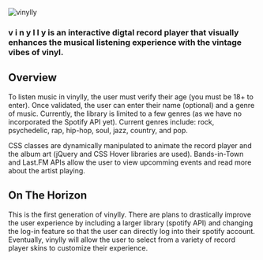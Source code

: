 ![vinylly](/assets/images/vinylly.png)

###  v i n y l l y  is an interactive digtal record player that visually enhances the musical listening experience with the vintage vibes of vinyl.

##  Overview

To listen music in vinylly, the user must verify their age (you must be 18+ to enter). Once validated, the user can enter their name (optional) and a genre of music. Currently, the library is limited to a few genres (as we have no incorporated the Spotify API yet). Current genres include: rock, psychedelic, rap, hip-hop, soul, jazz, country, and pop.

CSS classes are dynamically manipulated to animate the record player and the album art (jQuery and CSS Hover libraries are used). Bands-in-Town and Last.FM APIs allow the user to view upcomming events and read more about the artist playing.

##  On The Horizon

This is the first generation of vinylly. There are plans to drastically improve the user experience by including a larger library (spotify API) and changing the log-in feature so that the user can directly log into their spotify account. Eventually, vinylly will allow the user to select from a variety of record player skins to customize their experience.
